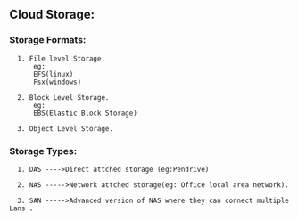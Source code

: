 ## Cloud Storage:

  ### Storage Formats:

      1. File level Storage.
          eg:
          EFS(linux)
          Fsx(windows)
        
      2. Block Level Storage.
          eg:
          EBS(Elastic Block Storage)
        
      3. Object Level Storage.

    
   ### Storage Types:

      1. DAS ---->Direct attched storage (eg:Pendrive)
      
      2. NAS ----->Network attched storage(eg: Office local area network).
      
      3. SAN ----->Advanced version of NAS where they can connect multiple Lans .
      
      
      
  
